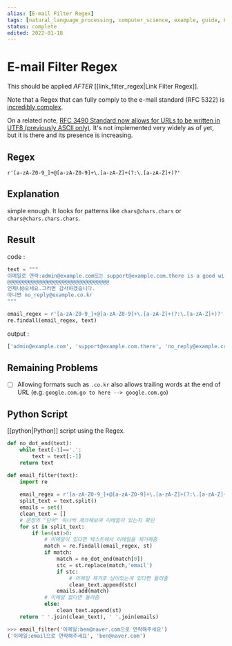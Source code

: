 ```yaml
---
alias: [E-mail Filter Regex]
tags: [natural_language_processing, computer_science, example, guide, HOW-TO]
status: complete
edited: 2022-01-18
---
```


# E-mail Filter Regex
This should be applied _AFTER_ [[link_filter_regex|Link Filter Regex]].

Note that a Regex that can fully comply to the e-mail standard (RFC 5322) is [incredibly complex](https://stackoverflow.com/a/201378/10570582).

On a related note, [RFC 3490 Standard now allows for URLs to be written in UTF8 (previously ASCII only)](https://stackoverflow.com/a/2071250/10570582). It's not implemented very widely as of yet, but it is there and its presence is increasing.

## Regex
`r'[a-zA-Z0-9_]+@[a-zA-Z0-9]+\.[a-zA-Z]+(?:\.[a-zA-Z]+)?'`

## Explanation
simple enough. It looks for patterns like `chars@chars.chars` or `chars@chars.chars.chars`.

## Result
code :
```python
text = """
이메일로 연락:admin@example.com또는 support@example.com.there is a good wine
@@@@@@@@@@@@@@@@@@@@@@@@@@@@@@@@@
언제나@오세요.그러면 감사하겠습니다.
아니면 no_reply@example.co.kr
"""

email_regex = r'[a-zA-Z0-9_]+@[a-zA-Z0-9]+\.[a-zA-Z]+(?:\.[a-zA-Z]+)?'
re.findall(email_regex, text)
```

output :
```python
['admin@example.com', 'support@example.com.there', 'no_reply@example.co.kr']
```

## Remaining Problems
- [ ] Allowing formats such as `.co.kr` also allows trailing words at the end of URL (e.g. `google.com.go to here --> google.com.go`)

## Python Script
[[python|Python]] script using the Regex.

```python
def no_dot_end(text):
    while text[-1]=='.':
        text = text[:-1]
    return text

def email_filter(text):
    import re
    
    email_regex = r'[a-zA-Z0-9_]+@[a-zA-Z0-9]+\.[a-zA-Z]+(?:\.[a-zA-Z]+)?'
    split_text = text.split()
    emails = set()
    clean_text = []
    # 문장의 "단어" 하나씩 체크해보며 이메일이 있는지 확인
    for st in split_text:
        if len(st)>0:
            # 이메일이 있다면 텍스트에서 이메일을 제거해줌
            match = re.findall(email_regex, st)
            if match:
                match = no_dot_end(match[0])
                stc = st.replace(match,'email')
                if stc:
                    # 이메일 제거후 남아있는게 있다면 돌려줌
                    clean_text.append(stc)
                emails.add(match)
            # 이메일 없다면 돌려줌
            else:
                clean_text.append(st)
    return ' '.join(clean_text), ' '.join(emails)
```

```python
>>> email_filter('이메일:ben@naver.com으로 연락해주세요')
('이메일:email으로 연락해주세요', 'ben@naver.com')
```